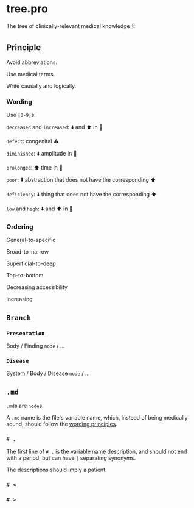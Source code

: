 # tree.pro

The tree of clinically-relevant medical knowledge :stethoscope:

## Principle

Avoid abbreviations.

Use medical terms.

Write causally and logically.

### Wording

Use `[0-9]`s.

`decreased` and `increased`: :arrow_down: and :arrow_up: in :bust_in_silhouette:

`defect`: congenital :warning:

`diminished`: :arrow_down: amplitude in :busts_in_silhouette:

`prolonged`: :arrow_up: time in :busts_in_silhouette:

`poor`: :arrow_down: abstraction that does not have the corresponding :arrow_up:

`deficiency`: :arrow_down: thing that does not have the corresponding :arrow_up:

`low` and `high`: :arrow_down: and :arrow_up: in :busts_in_silhouette:

### Ordering

General-to-specific

Broad-to-narrow

Superficial-to-deep

Top-to-bottom

Decreasing accessibility

Increasing

## `Branch`

### `Presentation`

Body / Finding `node` / ...

### `Disease`

System / Body / Disease `node` / ...

## `.md`

`.md`s are `node`s.

A `.md` name is the file's variable name, which, instead of being medically sound, should follow the [wording principles](#wording).

### `# .`

The first line of `# .` is the variable name description, and should not end with a period, but can have `|` separating synonyms.

The descriptions should imply a patient.

### `# <`

### `# >`
